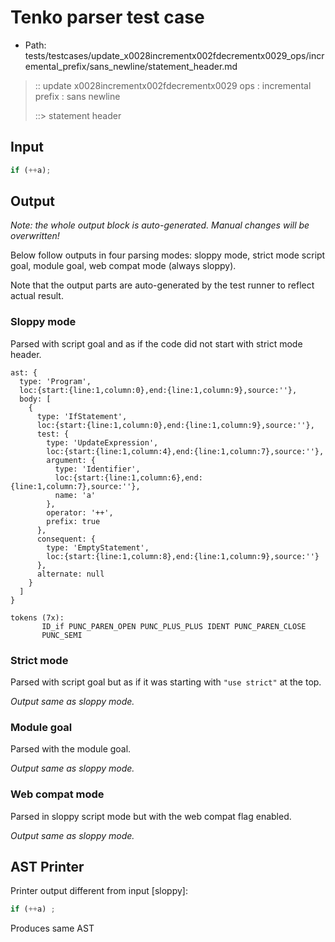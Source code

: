 # Tenko parser test case

- Path: tests/testcases/update_x0028incrementx002fdecrementx0029_ops/incremental_prefix/sans_newline/statement_header.md

> :: update x0028incrementx002fdecrementx0029 ops : incremental prefix : sans newline
>
> ::> statement header

## Input

`````js
if (++a);
`````

## Output

_Note: the whole output block is auto-generated. Manual changes will be overwritten!_

Below follow outputs in four parsing modes: sloppy mode, strict mode script goal, module goal, web compat mode (always sloppy).

Note that the output parts are auto-generated by the test runner to reflect actual result.

### Sloppy mode

Parsed with script goal and as if the code did not start with strict mode header.

`````
ast: {
  type: 'Program',
  loc:{start:{line:1,column:0},end:{line:1,column:9},source:''},
  body: [
    {
      type: 'IfStatement',
      loc:{start:{line:1,column:0},end:{line:1,column:9},source:''},
      test: {
        type: 'UpdateExpression',
        loc:{start:{line:1,column:4},end:{line:1,column:7},source:''},
        argument: {
          type: 'Identifier',
          loc:{start:{line:1,column:6},end:{line:1,column:7},source:''},
          name: 'a'
        },
        operator: '++',
        prefix: true
      },
      consequent: {
        type: 'EmptyStatement',
        loc:{start:{line:1,column:8},end:{line:1,column:9},source:''}
      },
      alternate: null
    }
  ]
}

tokens (7x):
       ID_if PUNC_PAREN_OPEN PUNC_PLUS_PLUS IDENT PUNC_PAREN_CLOSE
       PUNC_SEMI
`````

### Strict mode

Parsed with script goal but as if it was starting with `"use strict"` at the top.

_Output same as sloppy mode._

### Module goal

Parsed with the module goal.

_Output same as sloppy mode._

### Web compat mode

Parsed in sloppy script mode but with the web compat flag enabled.

_Output same as sloppy mode._

## AST Printer

Printer output different from input [sloppy]:

````js
if (++a) ;
````

Produces same AST
